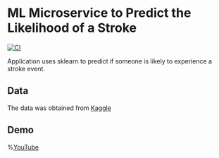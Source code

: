 # ML Microservice to Predict the Likelihood of a Stroke

[![CI](https://github.com/rmratliffbrown/ml-stroke-predictor/actions/workflows/main.yml/badge.svg)](https://github.com/rmratliffbrown/ml-stroke-predictor/actions/workflows/main.yml)

Application uses sklearn to predict if someone is likely to experience a stroke event.

## Data 

The data was obtained from [Kaggle](https://www.kaggle.com/datasets/fedesoriano/stroke-prediction-dataset)


## Demo

%[YouTube](##)
